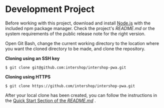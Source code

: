 Development Project
===================

Before working with this project, download and install [Node.js](https://nodejs.org) with the included npm package manager. Check the project's _README.md_ or the system requirements of the public release note for the right version.

Open Git Bash, change the current working directory to the location where you want the cloned directory to be made, and clone the repository.

**Cloning using an SSH key**
````
$ git clone git@github.com:intershop/intershop-pwa.git
````

**Cloning using HTTPS**
````
$ git clone https://github.com/intershop/intershop-pwa.git
````

After your local clone has been created, you can follow the instructions in the [Quick Start Section of the _README.md_](https://github.com/intershop/intershop-pwa/blob/develop/README.md#quick-start) .
